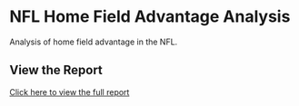 # NFL Home Field Advantage Analysis

Analysis of home field advantage in the NFL.

## View the Report

[Click here to view the full report](https://ooheap.github.io/NFL/Home_Field_Advantage.html)